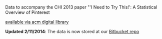 Data to accompany the CHI 2013 paper "'I Need to Try This!': A Statistical Overview of Pinterest

[available via acm digital library](http://dl.acm.org/citation.cfm?id=2470654.2481336)

**Updated 2/11/2014**: The data is now stored at our [Bitbucket repo](https://bitbucket.org/compsocial/chi13-pinterest-data)
